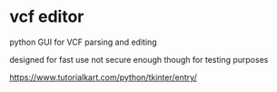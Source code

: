 # vcf editor
python GUI for VCF parsing and editing

designed for fast use
not secure enough though
for testing purposes

https://www.tutorialkart.com/python/tkinter/entry/

